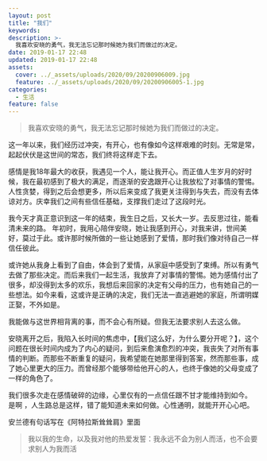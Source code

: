 ```yaml
---
layout: post
title: "我们"
keywords: 
description: >-
  我喜欢安晓的勇气，我无法忘记那时候她为我们而做过的决定。
date: 2019-01-17 22:48
updated: 2019-01-17 22:48
assets:
  cover: ../_assets/uploads/2020/09/20200906009.jpg
  feature: ../_assets/uploads/2020/09/20200906005-1.jpg
categories:
  - 生活
feature: false
---
```


> 我喜欢安晓的勇气，我无法忘记那时候她为我们而做过的决定。

这一年以来，我们经历过冲突，有开心，也有像如今这样艰难的时刻。无常是常，起起伏伏是这世间的常态，我们终将这样走下去。

感情是我18年最大的收获，我遇见一个人，能让我开心。而正值人生岁月的好时候，我在最初感到了极大的满足，而逐渐的安逸跟开心让我放松了对事情的警惕。
人性贪婪，得到之后会想更多，所以后来变成了我更关注得到与失去，而没有去体谅对方。庆幸我们之间有些信任基础，支撑我们走过了这段时光。

我今天才真正意识到这一年的结束，我生日之后，又长大一岁。去反思过往，能看清未来的路。
年初时，我用心陪伴安晓，她让我感到开心，对我来讲，世间美好，莫过于此。或许那时候所做的一些让她感到了爱情，那时我们像对待自己一样信任彼此。

或许她从我身上看到了自由，体会到了爱情，从家庭中感受到了束缚。所以有勇气去做了那些决定。而后来我们一起生活，我放弃了对事情的警惕。她为感情付出了很多，却没得到太多的欢乐，我想后来回家的决定有父母的压力，也有她自己的一些想法。如今来看，这或许是正确的决定，我们无法一直逃避她的家庭，所谓明媒正娶，不外如是。

我能做与这世界相背离的事，而不会心有所疑。但我无法要求别人去这么做。

安晓离开之后，我陷入长时间的焦虑中，【我们这么好，为什么要分开呢？】，这个问题在很长时间内成为了内心的疑问，到后来愈演愈烈的冲突，我丧失了对所有事情的判断。而那些不断重复的疑问，我希望能在她那里得到答案，然而那些事，成了她心里更大的压力。而曾经那个能够带给他开心的人，也终于像她的父母变成了一样的角色了。

我们很多次走在感情破碎的边缘，心里仅有的一点信任跟不甘才能维持到如今。
是啊 ，人生路总是这样，错了能知道未来如何做。心性通明，就能开开心心吧。

安兰德有句话写在《阿特拉斯耸耸肩》里面

> 我以我的生命，以及我对他的热爱发誓：我永远不会为别人而活，也不会要求别人为我而活


